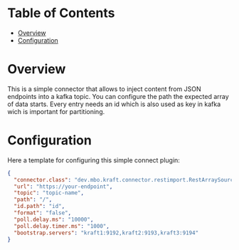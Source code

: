 # Table of Contents

- [Overview](#overview)
- [Configuration](#configuration)

# Overview

This is a simple connector that allows to inject content from JSON endpoints into a kafka topic. You can configure the
path the expected array of data starts. Every entry needs an id which is also used as key in kafka wich is important for
partitioning.

# Configuration

Here a template for configuring this simple connect plugin:

```json
{
  "connector.class": "dev.mbo.kraft.connector.restimport.RestArraySourceConnector",
  "url": "https://your-endpoint",
  "topic": "topic-name",
  "path": "/",
  "id.path": "id",
  "format": "false",
  "poll.delay.ms": "10000",
  "poll.delay.timer.ms": "1000",
  "bootstrap.servers": "kraft1:9192,kraft2:9193,kraft3:9194"
}
```